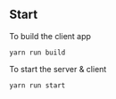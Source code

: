 ## Start

To build the client app

`yarn run build`

To start the server & client

`yarn run start`
